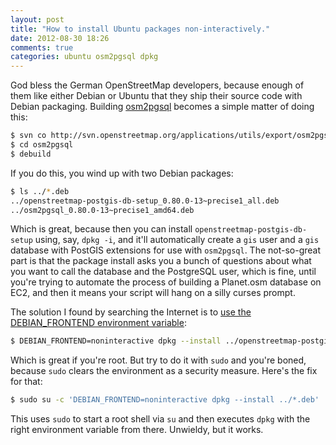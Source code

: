 ```yaml
---
layout: post
title: "How to install Ubuntu packages non-interactively."
date: 2012-08-30 18:26
comments: true
categories: ubuntu osm2pgsql dpkg
---
```


God bless the German OpenStreetMap developers, because enough of them like
either Debian or Ubuntu that they ship their source code with Debian packaging.
Building [osm2pgsql](http://wiki.openstreetmap.org/wiki/Osm2pgsql) becomes a
simple matter of doing this:

``` bash
$ svn co http://svn.openstreetmap.org/applications/utils/export/osm2pgsql/
$ cd osm2pgsql
$ debuild
```

If you do this, you wind up with two Debian packages:

``` bash
$ ls ../*.deb
../openstreetmap-postgis-db-setup_0.80.0-13~precise1_all.deb
../osm2pgsql_0.80.0-13~precise1_amd64.deb
```

Which is great, because then you can install
`openstreetmap-postgis-db-setup` using, say, `dpkg -i`, and it'll
automatically create a `gis` user and a `gis` database with PostGIS
extensions for use with `osm2pgsql`. The not-so-great part is that the
package install asks you a bunch of questions about what you want to call
the database and the PostgreSQL user, which is fine, until you're trying to
automate the process of building a Planet.osm database on EC2, and then it
means your script will hang on a silly curses prompt.

<!-- more -->

The solution I found by searching the Internet is to [use the
DEBIAN_FRONTEND environment variable](http://serverfault.com/questions/197495/ubuntu-dpkg-non-interactive-installation):

``` bash
$ DEBIAN_FRONTEND=noninteractive dpkg --install ../openstreetmap-postgis-db-setup_0.80.0-13~precise1_all.deb
```

Which is great if you're root. But try to do it with `sudo` and you're
boned, because `sudo` clears the environment as a security measure. Here's
the fix for that:

``` bash
$ sudo su -c 'DEBIAN_FRONTEND=noninteractive dpkg --install ../*.deb'
```

This uses `sudo` to start a root shell via `su` and then executes `dpkg`
with the right environment variable from there. Unwieldy, but it works.

